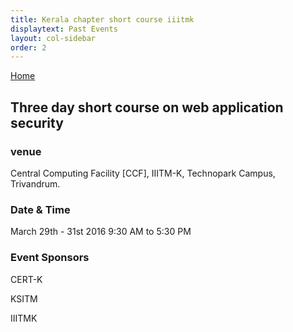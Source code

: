 ```yaml
---
title: Kerala chapter short course iiitmk
displaytext: Past Events
layout: col-sidebar
order: 2
---
```



[Home](../index.html)

## Three day short course on web application security

### venue

   Central Computing Facility [CCF], IIITM-K, Technopark Campus, Trivandrum.

### Date & Time

   March 29th - 31st 2016 9:30 AM to 5:30 PM

### Event Sponsors

CERT-K

KSITM

IIITMK
